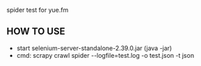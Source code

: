 spider test for yue.fm

## HOW TO USE
 * start selenium-server-standalone-2.39.0.jar (java -jar)
 * cmd: scrapy crawl spider --logfile=test.log -o test.json -t json